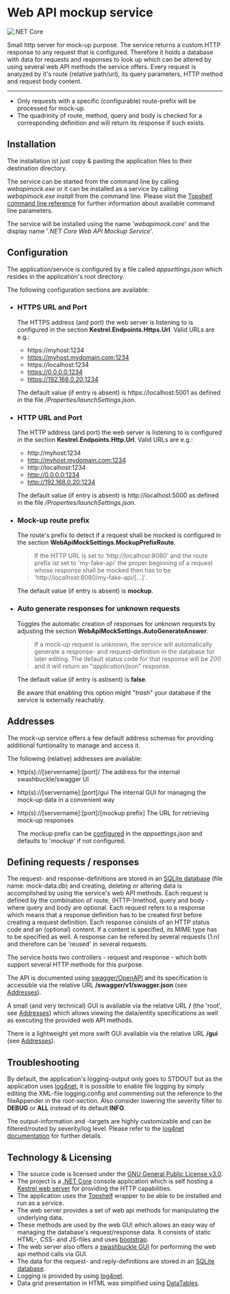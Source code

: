 # Web API mockup service
![.NET Core](https://github.com/schleeke/webapimock/workflows/.NET%20Core/badge.svg)

Small http server for mock-up purpose. The service returns a custom HTTP response to any request that is configured. Therefore it holds a database with data for requests and responses to look up which can be altered by using several web API methods the service offers. Every request is analyzed by it's route (relative path/url), its query parameters, HTTP method and request body content.

---

* Only requests with a specific (configurable) route-prefix will be processed for mock-up.
* The quadrinity of route, method, query and body is checked for a corresponding definition and will return its response if such exists.

## Installation
The installation ist just copy & pasting the application files to their destination directory.

The service can be started from the command line by calling *webapimock.exe* or it can be installed as a service by calling *webapimock.exe install* from the command line. Please visit the [Topshelf command line reference](https://docs.topshelf-project.com/en/latest/overview/commandline.html) for further information about available command line parameters.

The service will be installed using the name '*webapimock.core*' and the display name '*.NET Core Web API Mockup Service*'.

## Configuration
The application/service is configured by a file called *appsettings.json* which resides in the application's root directory.

The following configuration sections are available:

* ### HTTPS URL and Port
  The HTTPS address (and port) the web server is listening to is configured in the section **Kestrel.Endpoints.Https.Url**. Valid URLs are e.g.:
  - https://myhost:1234
  - https://myhost.mydomain.com:1234
  - https://localhost:1234
  - https://0.0.0.0:1234
  - https://192.168.0.20:1234

  The default value (if entry is absent) is https://localhost:5001 as defined in the file */Properties/launchSettings.json*.

* ### HTTP URL and Port
  The HTTP address (and port) the web server is listening to is configured in the section **Kestrel.Endpoints.Http.Url**. Valid URLs are e.g.:
  - http://myhost:1234
  - http://myhost.mydomain.com:1234
  - http://localhost:1234
  - http://0.0.0.0:1234
  - http://192.168.0.20:1234

  The default value (if entry is absent) is http://localhost:5000 as defined in the file */Properties/launchSettings.json*.

* ### <a name="mockup-config-header"></a>Mock-up route prefix
  The route's prefix to detect if a request shall be mocked is configured in the section **WebApiMockSettings.MockupPrefixRoute**.

  > If the HTTP URL is set to 'http://localhost:8080' and the route prefix ist set to 'my-fake-api' the proper beginning of a request whose response shall be mocked then has to be 'http://localhost:8080/my-fake-api/[...]'.

  The default value (if entry is absent) is **mockup**.

* ### Auto generate responses for unknown requests
  Toggles the automatic creation of responses for unknown requests by adjusting the section **WebApiMockSettings.AutoGenerateAnswer**.

  > If a mock-up request is unknown, the service will automatically generate a response- and request-definition in the database for later editing.
  > The default status code for that response will be *200* and it will return an "*application/json*" response.

  The default value (if entry is asbsent) is **false**.

  Be aware that enabling this option might "*trash*" your database if the service is externally reachably.

## <a name="addresses-header"></a>Addresses
The mock-up service offers a few default address schemas for providing additional funtionality to manage and access it.

The following (relative) addresses are available:

* http(s)://[servername]:[port]/
  The address for the internal swashbuckle/swagger UI

* http(s)://[servername]:[port]/gui
  The internal GUI for managing the mock-up data in a convenient way

* http(s)://[servername]:[port]/[mockup prefix]
  The URL for retrieving mock-up responses

  The mockup prefix can be [configured](#mockup-config-header) in the *appsettings.json* and defaults to '*mockup*' if not configured.

## Defining requests / responses
The request- and response-definitions are stored in an [SQLite database](https://en.wikipedia.org/wiki/SQLite) (file name: mock-data.db) and creating, deleting or altering data is accomplished by using the service's web API methods. Each request is defined by the combination of route, (HTTP-)method, query and body - where query and body are optional. Each request refers to a response which means that a response definition has to be created first before creating a request definition. Each response consists of an HTTP status code and an (optional) content. If a content is specified, its MIME type has to be specified as well. A response can be refered by several requests (1:n) and therefore can be 'reused' in several requests.

The service hosts two controllers - request and response - which both support several HTTP methods for this purpose. 

The API is documented using [swagger/OpenAPI](https://swagger.io/specification/) and its specification is accessible via the relative URL **/swagger/v1/swagger.json** (see [Addresses](#addresses-header)).

A small (and very technical) GUI is available via the relative URL **/** (the 'root', see [Addresses](#addresses-header)) which allows viewing the data/entity specifications as well as executing the provided web API methods.

There is a lightweight yet more swift GUI available via the relative URL **/gui** (see [Addresses](#addresses-header)).

## Troubleshooting
By default, the application's logging-output only goes to STDOUT but as the application uses [log4net](https://logging.apache.org/log4net/release/features.html), it is possible to enable file logging by simply editing the XML-file logging.config and commenting out the reference to the fileAppender in the *root*-section.
Also consider lowering the severity filter to **DEBUG** or **ALL** instead of its default **INFO**.

The output-information and -targets are highly customizable and can be filtered/routed by severity/log level. Please refer to the [log4net documentation](https://logging.apache.org/log4net/release/config-examples.html) for further details.

## Technology & Licensing
* The source code is licensed under the [GNU General Public License v3.0](https://github.com/schleeke/webapimock/blob/master/LICENSE).
* The project is a [.NET Core](https://en.wikipedia.org/wiki/.NET_Core) console application which is self hosting a [Kestrel web server](https://docs.microsoft.com/en-us/aspnet/core/fundamentals/servers/kestrel?view=aspnetcore-3.1) for providing the HTTP capabilities.
* The application uses the [Topshelf](http://topshelf-project.com/) wrapper to be able to be installed and run as a service.
* The web server provides a set of web api methods for manipulating the underlying data.
* These methods are used by the web GUI which allows an easy way of managing the database's request/response data. It consists of static HTML-, CSS- and JS-files and uses [bootstrap](https://getbootstrap.com/).
* The web server also offers a [swashbuckle GUI](https://github.com/domaindrivendev/Swashbuckle) for performing the web api method calls via GUI.
* The data for the request- and reply-definitions are stored in an [SQLite database](https://en.wikipedia.org/wiki/SQLite).
* Logging is provided by using [log4net](https://logging.apache.org/log4net/release/features.html).
* Data grid presentation in HTML was simplified using [DataTables](https://datatables.net/).
